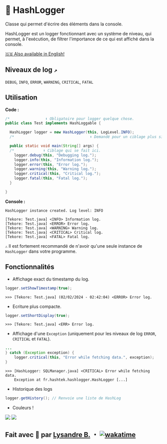 # 📰 HashLogger

Classe qui permet d'écrire des éléments dans la console.

HashLogger est un logger fonctionnant avec un système de niveau, qui permet, 
à l'exécution, de filtrer l'importance de ce qui est affiché dans la console.

[🇬🇧 Also available in English!](https://github.com/hashtek-mc/hashlogger/blob/main/README-en.md)

## Niveaux de log `↗️`

`DEBUG`, `INFO`, `ERROR`, `WARNING`, `CRITICAL`, `FATAL`

## Utilisation

**Code :**
```java
/*                ⬇️ Obligatoire pour logger quelque chose.                   */
public class Test implements HashLoggable {

  HashLogger logger = new HashLogger(this, LogLevel.INFO);
  /*                                  ⬆️ Demandé pour un ciblage plus simple. */

  public static void main(String[] args) {
  /*             ⬇️ Ciblage qui se fait ici.                                  */
    logger.debug(this, "Debugging log.");
    logger.info(this, "Information log.");
    logger.error(this, "Error log.");
    logger.warning(this, "Warning log.");
    logger.critical(this, "Critical log.");
    logger.fatal(this, "Fatal log.");
  }

}
```
**Console :**
```plaintext
HashLogger instance created. Log level: INFO

[Tekore: Test.java] <INFO> Information log.
[Tekore: Test.java] <ERROR> Error log.
[Tekore: Test.java] <WARNING> Warning log.
[Tekore: Test.java] <CRITICAL> Critical log.
[Tekore: Test.java] <FATAL> Fatal log.
```
`⚠️` Il est fortement recommandé de n'avoir qu'une seule instance de
`HashLogger` dans votre programme.

## Fonctionnalités

- Affichage exact du timestamp du log.
```java
logger.setShowTimestamp(true);
```
```plaintext
>>> [Tekore: Test.java] (02/02/2024 - 02:42:04) <ERROR> Error log.
```
- Ecriture plus compacte.
```java
logger.setShortDisplay(true);
```
```plaintext
>>> [Tekore: Test.java] <ERR> Error log.
```
- Affichage d'une `Exception`
(uniquement pour les niveaux de log `ERROR`, `CRITICAL` et `FATAL`).
```java
...
} catch (Exception exception) {
    logger.critical(this, "Error while fetching data.", exception);
}
```
```plaintext
>>> [HashLogger: SQLManager.java] <CRITICAL> Error while fetching data.
    Exception at fr.hashtek.hashlogger.HashLogger [...]
```

- Historique des logs
```java
logger.getHistory(); // Renvoie une liste de HashLog
```

- Couleurs !

![](https://cdn.discordapp.com/attachments/1201670734095859812/1205493884420100096/image.png?ex=65d892ab&is=65c61dab&hm=1e1aabd11d97d34d2ad2d0ed6e9fe44d25d7dcc1a15d230ba160e353e3eb3dbf&)
![](https://cdn.discordapp.com/attachments/1201670734095859812/1205495547545260042/image.png?ex=65d89437&is=65c61f37&hm=7af97d1e11df338fcb0b40192559ad17ed2d7fda4b26a26bb6587c4e995af6a9&)

## Fait avec 💜 par [Lysandre B.](https://github.com/Shuvlyy) ・ [![wakatime](https://wakatime.com/badge/user/2f50fe6c-0368-4bef-aa01-3a67193b63f8/project/018d6107-5476-45b0-a472-ef196a0f7de6.svg)](https://wakatime.com/badge/user/2f50fe6c-0368-4bef-aa01-3a67193b63f8/project/018d6107-5476-45b0-a472-ef196a0f7de6)
